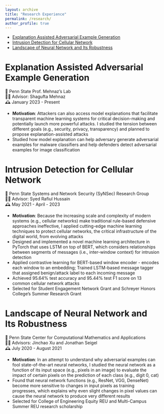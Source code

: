 ```yaml
---
layout: archive
title: "Research Experience"
permalink: /research/
author_profile: true
---
```


<!-- {% include base_path %}

{% for post in site.research reversed %}
  {% include archive-single.html %}
{% endfor %} -->


- [Explanation Assisted Adversarial Example Generation](#explanation-assisted-adversarial-example-generation)
- [Intrusion Detection for Cellular Network](#intrusion-detection-for-cellular-network)
- [Landscape of Neural Network and Its Robustness](#landscape-of-neural-network-and-its-robustness)



# Explanation Assisted Adversarial Example Generation

:school: Penn State Prof. Mehnaz’s Lab <br>
:woman_teacher: Advisor: Shagufta Mehnaz <br>
:mantelpiece_clock: January 2023 - Present


- **Motivation**: Attackers can also access model explanations that facilitate transparent machine learning systems for critical decision-making and potentially launch more powerful attacks. I studied the tension between different goals (e.g., security, privacy, transparency) and planned to propose explanation-assisted attacks
- Studied how model explanation can help adversary generate adversarial examples for malware classifiers and help defenders detect adversarial examples for image classification



# Intrusion Detection for Cellular Network

:school: Penn State Systems and Network Security (SyNSec) Research Group <br>
:man_teacher: Advisor: Syed Rafiul Hussain <br>
:mantelpiece_clock: May 2021 - April - 2023 

- **Motivation**: Because the increasing scale and complexity of modern systems (e.g., cellular networks) make traditional rule-based defensive approaches ineffective, I applied cutting-edge machine learning techniques to protect cellular networks, the critical infrastructure of the digital world, from evolving attacks
- Designed and implemented a novel machine learning architecture in PyTorch that uses LSTM on top of BERT, which considers relationships between segments of messages (i.e., inter-window context) for intrusion detection
- Applied contrastive learning for BERT-based window encoder - encodes each window to an embedding; Trained LSTM-based message tagger that assigned benign/attack label to each incoming message
- Achieved 95.64% test accuracy and 95.44% test F1 score on 13 common cellular network attacks
- Selected for Student Engagement Network Grant and Schreyer Honors College’s Summer Research Grant



# Landscape of Neural Network and Its Robustness

:school: Penn State Center for Computational Mathematics and Applications <br>
:man_teacher: Advisors: Jinchao Xu and Jonathan Seigel <br>
:mantelpiece_clock: July 2020 - August 2021

- **Motivation**: In an attempt to understand why adversarial examples can fool state-of-the-art neural networks, I studied the neural network as a function of its input space (e.g., pixels in an image) to evaluate the impact of certain pixels on the prediction of each class (e.g., digit 0, cat)
- Found that neural network functions (e.g., ResNet, VGG, DenseNet) become more sensitive to changes in input pixels as training progresses, which explains why even slight changes in pixel values can cause the neural network to produce very different results
- Selected for College of Engineering Equity REU and Multi-Campus Summer REU research scholarship


